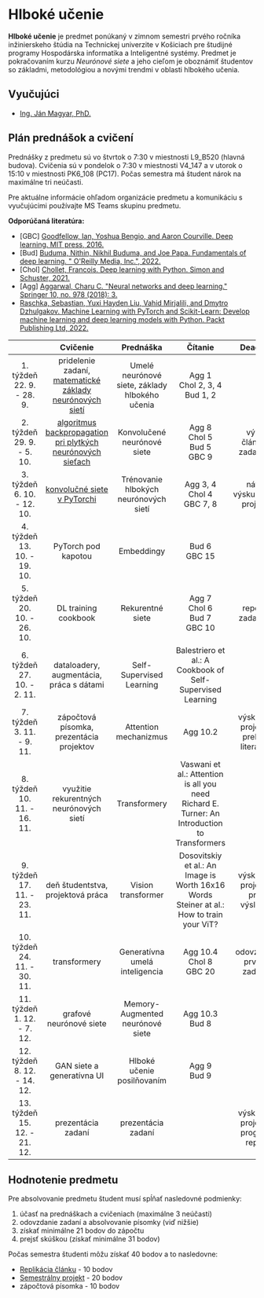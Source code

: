 # Hlboké učenie

**Hlboké učenie** je predmet ponúkaný v zimnom semestri prvého ročníka inžinierskeho štúdia na Technickej univerzite v Košiciach pre študijné programy Hospodárska informatika a Inteligentné systémy. Predmet je pokračovaním kurzu *Neurónové siete* a jeho cieľom je oboznámiť študentov so základmi, metodológiou a novými trendmi v oblasti hlbokého učenia.

## Vyučujúci
 - [Ing. Ján Magyar, PhD.](https://cit.fei.tuke.sk/people-janmagyar/)

## Plán prednášok a cvičení
Prednášky z predmetu sú vo štvrtok o 7:30 v miestnosti L9_B520 (hlavná budova). Cvičenia sú v pondelok o 7:30 v miestnosti V4_147 a v utorok o 15:10 v miestnosti PK6_108 (PC17). Počas semestra má študent nárok na maximálne tri neúčasti.

Pre aktuálne informácie ohľadom organizácie predmetu a komunikáciu s vyučujúcimi používajte MS Teams skupinu predmetu.

**Odporúčaná literatúra:**

* [GBC] [Goodfellow, Ian, Yoshua Bengio, and Aaron Courville. Deep learning. MIT press, 2016.](https://www.deeplearningbook.org)
* [Bud] [Buduma, Nithin, Nikhil Buduma, and Joe Papa. Fundamentals of deep learning. " O'Reilly Media, Inc.", 2022.](https://www.oreilly.com/library/view/fundamentals-of-deep/9781492082170/)
* [Chol] [Chollet, Francois. Deep learning with Python. Simon and Schuster, 2021.](https://www.manning.com/books/deep-learning-with-python-second-edition)
* [Agg] [Aggarwal, Charu C. "Neural networks and deep learning." Springer 10, no. 978 (2018): 3.](https://link.springer.com/book/10.1007/978-3-319-94463-0)
* [Raschka, Sebastian, Yuxi Hayden Liu, Vahid Mirjalili, and Dmytro Dzhulgakov. Machine Learning with PyTorch and Scikit-Learn: Develop machine learning and deep learning models with Python. Packt Publishing Ltd, 2022.](https://www.packtpub.com/product/machine-learning-with-pytorch-and-scikit-learn/9781801819312)

|                                  |                            **Cvičenie**                            |                    **Prednáška**                   |                             **Čítanie**                             |              **Deadliny**               |
|:--------------------------------:|:------------------------------------------------------------------:|:--------------------------------------------------:|:-------------------------------------------------------------------:|:---------------------------------------:|
|   1. týždeň<br>22. 9. - 28. 9.   |      pridelenie zadaní, [matematické základy neurónových sietí](labs/lab01-basic-maths.pdf)      |   Umelé neurónové siete, základy hlbokého učenia   | Agg 1 <br> Chol 2, 3, 4 <br> Bud 1, 2                               |                                         |
|   2. týždeň<br>29. 9. - 5. 10.   |    [algoritmus backpropagation pri plytkých neurónových sieťach](https://mattmazur.com/2015/03/17/a-step-by-step-backpropagation-example)     |            Konvolučené neurónové siete             | Agg 8 <br> Chol 5 <br> Bud 5 <br> GBC 9                             | výber článku k zadaniu 1                |
|   3. týždeň<br>6. 10. - 12. 10.  |                    [konvolučné siete v PyTorchi](labs/lab03-cnn.ipynb)                     |        Trénovanie hlbokých neurónových sietí       | Agg 3, 4 <br> Chol 4 <br> GBC 7, 8                                  | návrh výskumného projektu               |
|   4. týždeň<br>13. 10. - 19. 10. |                       PyTorch pod kapotou                          |                     Embeddingy                     | Bud 6 <br> GBC 15                                                   |                                         |
|   5. týždeň<br>20. 10. - 26. 10. |                      DL training cookbook                          |                  Rekurentné siete                  | Agg 7 <br> Chol 6 <br> Bud 7 <br> GBC 10                            | report k zadaniu 1                      |
|   6. týždeň<br>27. 10. - 2. 11.  |             dataloadery, augmentácia, práca s dátami               |              Self-Supervised Learning              | Balestriero et al.: A Cookbook of Self-Supervised Learning          |                                         |
|   7. týždeň<br>3. 11. - 9. 11.   |               zápočtová písomka, prezentácia projektov             |                Attention mechanizmus               | Agg 10.2                                                            | výskumný projekt - prehľad literatúry   |
|   8. týždeň<br>10. 11. - 16. 11. |               využitie rekurentných neurónových sietí              |                    Transformery                    | Vaswani et al.: Attention is all you need <br> Richard E. Turner: An Introduction to Transformers   |                                         |
|   9. týždeň<br>17. 11. - 23. 11. |                  deň študentstva, projektová práca                 |                 Vision transformer                 | Dosovitskiy et al.: An Image is Worth 16x16 Words <br> Steiner at al.: How to train your ViT?     | výskumný projekt - prvé výsledky        |
|  10. týždeň<br>24. 11. - 30. 11. |                            transformery                            |           Generatívna umelá inteligencia           | Agg 10.4 <br> Chol 8 <br> GBC 20                                    | odovzdanie prvého zadania               |
|  11. týždeň<br>1. 12. - 7. 12.   |                       grafové neurónové siete                      |          Memory-Augmented neurónové siete          | Agg 10.3 <br> Bud 8                                                 |                                         |
|  12. týždeň<br>8. 12. - 14. 12.  |                     GAN siete a generatívna UI                     |             Hlboké učenie posilňovaním             | Agg 9 <br> Bud 9                                                    |                                         |
|  13. týždeň<br>15. 12. - 21. 12. |                          prezentácia zadaní                        |                 prezentácia zadaní                 |                                                                     | výskumný projekt - progress report      |

## Hodnotenie predmetu
Pre absolvovanie predmetu študent musí spĺňať nasledovné podmienky:

1. účasť na prednáškach a cvičeniach (maximálne 3 neúčasti)
2. odovzdanie zadaní a absolvovanie písomky (viď nižšie)
3. získať minimálne 21 bodov do zápočtu
4. prejsť skúškou (získať minimálne 31 bodov)

Počas semestra študenti môžu získať 40 bodov a to nasledovne:

  - [Replikácia článku](assignments/assignment1.md) - 10 bodov
  - [Semestrálny projekt](assignments/assignment2.md) - 20 bodov
  - zápočtová písomka - 10 bodov
